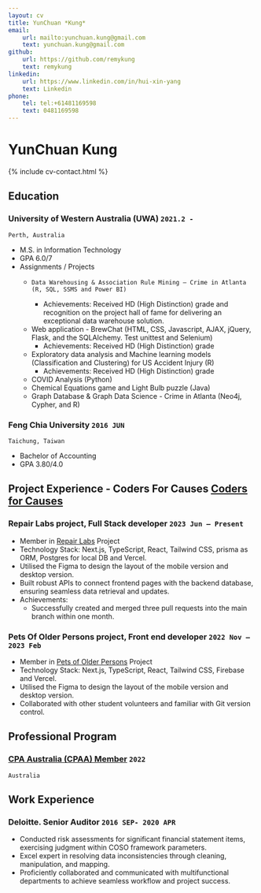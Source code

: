 ```yaml
---
layout: cv
title: YunChuan *Kung*
email:
    url: mailto:yunchuan.kung@gmail.com
    text: yunchuan.kung@gmail.com
github:
    url: https://github.com/remykung
    text: remykung
linkedin:
    url: https://www.linkedin.com/in/hui-xin-yang
    text: Linkedin
phone:
    tel: tel:+61481169598
    text: 0481169598
---
```


# YunChuan **Kung**

<!--
include contact information from the front matter
Supported arguments:
    - homepage: url, text
    - phone
    - email
-->

{% include cv-contact.html %}

<!--
print format: use --- to separate pages
-->

## Education

### **University of Western Australia (UWA)** `2021.2 -`

```
Perth, Australia
```

-   M.S. in Information Technology
-   GPA 6.0/7
-   Assignments / Projects
    -     Data Warehousing & Association Rule Mining – Crime in Atlanta (R, SQL, SSMS and Power BI)
        -   Achievements: Received HD (High Distinction) grade and recognition on the project hall of fame for delivering an exceptional data warehouse solution.
    -   Web application - BrewChat (HTML, CSS, Javascript, AJAX, jQuery, Flask, and the SQLAlchemy. Test unittest and Selenium)
        -   Achievements: Received HD (High Distinction) grade
    -   Exploratory data analysis and Machine learning models (Classification and Clustering) for US Accident Injury (R)
        -   Achievements: Received HD (High Distinction) grade
    -   COVID Analysis (Python)
    -   Chemical Equations game and Light Bulb puzzle (Java)
    -   Graph Database & Graph Data Science - Crime in Atlanta (Neo4j, Cypher, and R)

### **Feng Chia University** `2016 JUN`

```
Taichung, Taiwan
```

-   Bachelor of Accounting
-   GPA 3.80/4.0


## Project Experience - Coders For Causes  [Coders for Causes](https://codersforcauses.org)

### **Repair Labs project, Full Stack developer** `2023 Jun – Present`

-   Member in [Repair Labs](https://github.com/codersforcauses/repair-labs) Project
-   Technology Stack: Next.js, TypeScript, React, Tailwind CSS, prisma as ORM, Postgres for local DB and Vercel.
-   Utilised the Figma to design the layout of the mobile version and desktop version.
-   Built robust APIs to connect frontend pages with the backend database, ensuring seamless data retrieval and updates.
-   Achievements:
    -   Successfully created and merged three pull requests into the main branch within one month.
### **Pets Of Older Persons project, Front end developer** `2022 Nov – 2023 Feb`
-   Member in [Pets of Older Persons](https://www.poopswa.org.au) Project
-   Technology Stack: Next.js, TypeScript, React, Tailwind CSS, Firebase and Vercel.
-   Utilised the Figma to design the layout of the mobile version and desktop version.
-   Collaborated with other student volunteers and familiar with Git version control.

## Professional Program

### **[CPA Australia (CPAA) Member](https://www.cpaaustralia.com.au)** `2022`

```
Australia
```

## Work Experience

### **Deloitte.  Senior Auditor** `2016 SEP- 2020 APR`
-   Conducted risk assessments for significant financial statement items, exercising judgment within COSO framework parameters.
-   Excel expert in resolving data inconsistencies through cleaning, manipulation, and mapping.
-   Proficiently collaborated and communicated with multifunctional departments to achieve seamless workflow and project success.
<!-- ### Footer
Last updated: Feb 2023 -->
